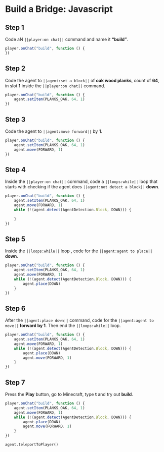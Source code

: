 # Build a Bridge: Javascript


## Step 1
Code aN ``||player:on chat||`` command and name it **“build”**.

```javascript
player.onChat("build", function () {
})
```

## Step 2
Code the agent to ``||agent:set a block||`` of **oak wood planks**, count of **64**, in slot **1** inside the ``||player:on chat||`` command.

```javascript
player.onChat("build", function () {
    agent.setItem(PLANKS_OAK, 64, 1)
})
```

## Step 3
Code the agent to ``||agent:move forward||`` by **1**.

```javascript
player.onChat("build", function () {
    agent.setItem(PLANKS_OAK, 64, 1)
    agent.move(FORWARD, 1)
})
```

## Step 4

Inside the ``||player:on chat||``  command, code a ``||loops:while||`` loop that starts with checking if the agent does ``||agent:not detect a block||``  **down**.

```javascript
player.onChat("build", function () {
    agent.setItem(PLANKS_OAK, 64, 1)
    agent.move(FORWARD, 1)
    while (!(agent.detect(AgentDetection.Block, DOWN))) {
    	
    }
})
```

## Step 5

Inside the ``||loops:while||`` loop , code for the ``||agent:agent to place||`` **down**.

```javascript
player.onChat("build", function () {
    agent.setItem(PLANKS_OAK, 64, 1)
    agent.move(FORWARD, 1)
    while (!(agent.detect(AgentDetection.Block, DOWN))) {
        agent.place(DOWN)
    }
})
```

## Step 6

After the ``||agent:place down||`` command, code for the ``||agent:agent to move||`` **forward by 1**. Then end the ``||loops:while||`` loop.

```javascript
player.onChat("build", function () {
    agent.setItem(PLANKS_OAK, 64, 1)
    agent.move(FORWARD, 1)
    while (!(agent.detect(AgentDetection.Block, DOWN))) {
        agent.place(DOWN)
        agent.move(FORWARD, 1)
    }
})
```
## Step 7
Press the **Play** button, go to Minecraft, type **t** and try out **build**.

```javascript
player.onChat("build", function () { 
    agent.setItem(PLANKS_OAK, 64, 1) 
    agent.move(FORWARD, 1) 
    while (!(agent.detect(AgentDetection.Block, DOWN))) { 
        agent.place(DOWN) 
        agent.move(FORWARD, 1) 
    } 
}) 
```

```ghost
agent.teleportToPlayer()
```
